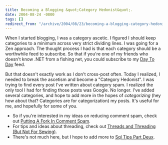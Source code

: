 ```yaml
---
title: Becoming a Blogging &quot;Category Hedonist&quot;.
date: 2004-08-24 -0800
tags: []
redirect_from: "/archive/2004/08/23/becoming-a-blogging-category-hedonist.aspx/"
---
```


When I started blogging, I was a category ascetic. I figured I should
keep categories to a minimum across very strict dividing lines. I was
going for a Zen approach. The thought process I had is that each
category should be a worthwhile feed to subscribe. So that if you're one
of my friends who doesn't know .NET from a fishing net, you could
subscribe to my [Day To Day](https://haacked.com/category/1.aspx) feed.

But that doesn't exactly work as I don't cross-post often. Today I
realized, I needed to break the ascetism and become a "Category
Hedonist". I was trying to find every post I've written about category
spam. I realized the only tool I had for finding those posts was Google.
No longer. I've added several categories, and hope to add more in the
hopes of *categorizing* (hey how about that? Categories are for
categorization) my posts. It's useful for me, and hopefully for some of
you.

-   So if you're interested in my ideas on reducing comment spam, check
    out [Putting A Fork In Comment
    Spam](https://haacked.com/category/15.aspx).
-   For tips and ideas about threading, check out [Threads and Threading
    (But Not For Sewing)](https://haacked.com/category/16.aspx).
-   There's not much here, but I hope to add more to [Sql Tips Part
    Deux](https://haacked.com/category/14.aspx).



